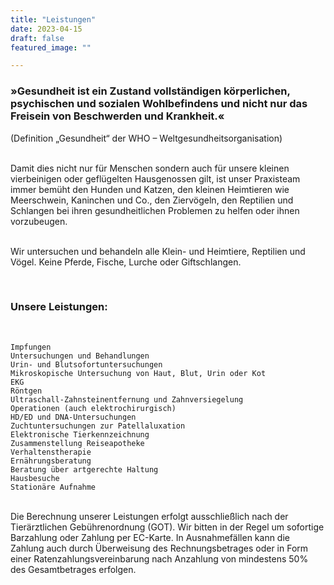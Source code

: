 ```yaml
---
title: "Leistungen"
date: 2023-04-15
draft: false
featured_image: ""

---
```


### »Gesundheit ist ein Zustand vollständigen körperlichen, psychischen und sozialen Wohlbefindens und nicht nur das Freisein von Beschwerden und Krankheit.«
(Definition „Gesundheit“ der WHO – Weltgesundheitsorganisation)  
<br />

Damit dies nicht nur für Menschen sondern auch für unsere kleinen vierbeinigen oder geflügelten Hausgenossen gilt, ist unser Praxisteam immer bemüht den Hunden und Katzen, den kleinen Heimtieren wie Meerschwein, Kaninchen und Co., den Ziervögeln, den Reptilien und Schlangen bei ihren gesundheitlichen Problemen zu helfen oder ihnen vorzubeugen.  
<br />

Wir untersuchen und behandeln alle Klein- und Heimtiere, Reptilien und Vögel. Keine Pferde, Fische, Lurche oder Giftschlangen.  

<br />

### Unsere Leistungen:  
<br />


    Impfungen
    Untersuchungen und Behandlungen
    Urin- und Blutsofortuntersuchungen
    Mikroskopische Untersuchung von Haut, Blut, Urin oder Kot
    EKG
    Röntgen
    Ultraschall-Zahnsteinentfernung und Zahnversiegelung
    Operationen (auch elektrochirurgisch)
    HD/ED und DNA-Untersuchungen
    Zuchtuntersuchungen zur Patellaluxation
    Elektronische Tierkennzeichnung
    Zusammenstellung Reiseapotheke
    Verhaltenstherapie
    Ernährungsberatung
    Beratung über artgerechte Haltung
    Hausbesuche
    Stationäre Aufnahme

<br />
Die Berechnung unserer Leistungen erfolgt ausschließlich nach der Tierärztlichen Gebührenordnung (GOT).
Wir bitten in der Regel um sofortige Barzahlung oder Zahlung per EC-Karte.
In Ausnahmefällen kann die Zahlung auch durch Überweisung des Rechnungsbetrages oder in Form einer Ratenzahlungsvereinbarung nach Anzahlung von mindestens 50% des Gesamtbetrages erfolgen.